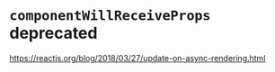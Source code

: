 # `componentWillReceiveProps` deprecated 

https://reactjs.org/blog/2018/03/27/update-on-async-rendering.html

